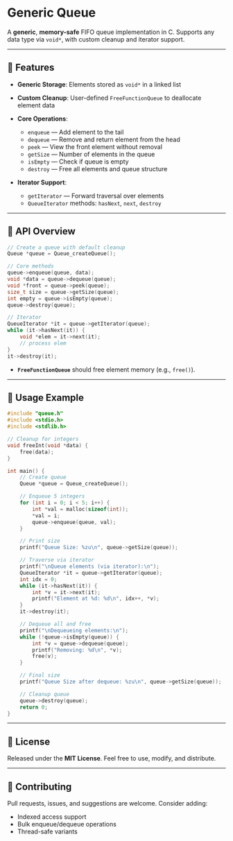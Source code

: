 # Generic Queue

A **generic**, **memory-safe** FIFO queue implementation in C. Supports any data type via `void*`, with custom cleanup and iterator support.

---

## 🔧 Features

* **Generic Storage**: Elements stored as `void*` in a linked list
* **Custom Cleanup**: User-defined `FreeFunctionQueue` to deallocate element data
* **Core Operations**:

  * `enqueue`     — Add element to the tail
  * `dequeue`     — Remove and return element from the head
  * `peek`        — View the front element without removal
  * `getSize`     — Number of elements in the queue
  * `isEmpty`     — Check if queue is empty
  * `destroy`     — Free all elements and queue structure
* **Iterator Support**:

  * `getIterator` — Forward traversal over elements
  * `QueueIterator` methods: `hasNext`, `next`, `destroy`

---

## 📁 API Overview

```c
// Create a queue with default cleanup
Queue *queue = Queue_createQueue();

// Core methods
queue->enqueue(queue, data);
void *data = queue->dequeue(queue);
void *front = queue->peek(queue);
size_t size = queue->getSize(queue);
int empty = queue->isEmpty(queue);
queue->destroy(queue);

// Iterator
QueueIterator *it = queue->getIterator(queue);
while (it->hasNext(it)) {
    void *elem = it->next(it);
    // process elem
}
it->destroy(it);
```

* **`FreeFunctionQueue`** should free element memory (e.g., `free()`).

---

## 📖 Usage Example

```c
#include "queue.h"
#include <stdio.h>
#include <stdlib.h>

// Cleanup for integers
void freeInt(void *data) {
    free(data);
}

int main() {
    // Create queue
    Queue *queue = Queue_createQueue();

    // Enqueue 5 integers
    for (int i = 0; i < 5; i++) {
        int *val = malloc(sizeof(int));
        *val = i;
        queue->enqueue(queue, val);
    }

    // Print size
    printf("Queue Size: %zu\n", queue->getSize(queue));

    // Traverse via iterator
    printf("\nQueue elements (via iterator):\n");
    QueueIterator *it = queue->getIterator(queue);
    int idx = 0;
    while (it->hasNext(it)) {
        int *v = it->next(it);
        printf("Element at %d: %d\n", idx++, *v);
    }
    it->destroy(it);

    // Dequeue all and free
    printf("\nDequeueing elements:\n");
    while (!queue->isEmpty(queue)) {
        int *v = queue->dequeue(queue);
        printf("Removing: %d\n", *v);
        free(v);
    }

    // Final size
    printf("Queue Size after dequeue: %zu\n", queue->getSize(queue));

    // Cleanup queue
    queue->destroy(queue);
    return 0;
}
```

---

## 📜 License

Released under the **MIT License**. Feel free to use, modify, and distribute.

---

## 🙌 Contributing

Pull requests, issues, and suggestions are welcome. Consider adding:

* Indexed access support
* Bulk enqueue/dequeue operations
* Thread-safe variants
